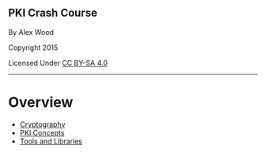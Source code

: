 ## PKI Crash Course

By Alex Wood <!-- .element class="caption" -->

Copyright 2015 <!-- .element class="caption" -->

Licensed Under [CC BY-SA 4.0](http://creativecommons.org/licenses/by-sa/4.0/)

<!-- .element class="caption" -->

----
# Overview

- [Cryptography](#/cryptography)
- [PKI Concepts](#/pki)
- [Tools and Libraries](#/tools)
